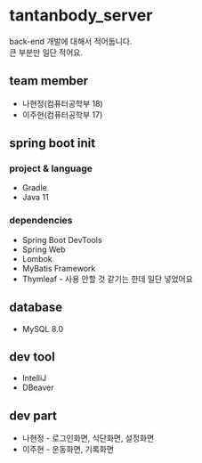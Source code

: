 # tantanbody_server
back-end 개발에 대해서 적어둡니다.   
큰 부분만 일단 적어요.

## team member
* 나현정(컴퓨터공학부 18)
* 이주현(컴퓨터공학부 17)

## spring boot init
### project & language
* Gradle
* Java 11
### dependencies
* Spring Boot DevTools
* Spring Web
* Lombok
* MyBatis Framework
* Thymleaf - 사용 안할 것 같기는 한데 일단 넣었어요

## database
* MySQL 8.0

## dev tool
* IntelliJ
* DBeaver

## dev part
* 나현정 - 로그인화면, 식단화면, 설정화면
* 이주현 - 운동화면, 기록화면
